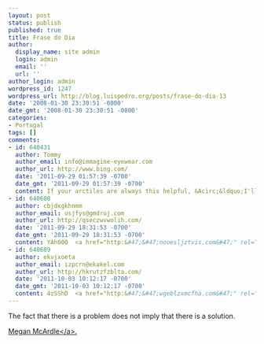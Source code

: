 ```yaml
---
layout: post
status: publish
published: true
title: Frase do Dia
author:
  display_name: site admin
  login: admin
  email: ''
  url: ''
author_login: admin
wordpress_id: 1247
wordpress_url: http://blog.luispedro.org/posts/frase-do-dia-13
date: '2008-01-30 23:30:51 -0800'
date_gmt: '2008-01-30 23:30:51 -0800'
categories:
- Portugal
tags: []
comments:
- id: 640431
  author: Tommy
  author_email: info@immagine-eyewear.com
  author_url: http://www.bing.com/
  date: '2011-09-29 01:57:39 -0700'
  date_gmt: '2011-09-29 01:57:39 -0700'
  content: If your arctiles are always this helpful, &Acirc;&ldquo;I'll be back.&Acirc;&rdquo;
- id: 640608
  author: cbjdxgkhnmm
  author_email: usjfys@gmdruj.com
  author_url: http://qseczwvwolih.com/
  date: '2011-09-29 18:31:53 -0700'
  date_gmt: '2011-09-29 18:31:53 -0700'
  content: YAh00O  <a href="http:&#47;&#47;nooesljztvis.com&#47;" rel="nofollow">nooesljztvis<&#47;a>
- id: 640689
  author: ekvjxoeta
  author_email: izpcrn@ekakel.com
  author_url: http://hkrutzfzblta.com/
  date: '2011-10-03 10:12:17 -0700'
  date_gmt: '2011-10-03 10:12:17 -0700'
  content: 4zSShD  <a href="http:&#47;&#47;wgeblzxmcfha.com&#47;" rel="nofollow">wgeblzxmcfha<&#47;a>
---
```

<p>The fact that there is a problem does not imply that there is a solution.</p>
<p><a href="http:&#47;&#47;meganmcardle.theatlantic.com&#47;archives&#47;2008&#47;01&#47;pharmaceuticals_understanding.php">Megan McArdle<&#47;a>.</p>
